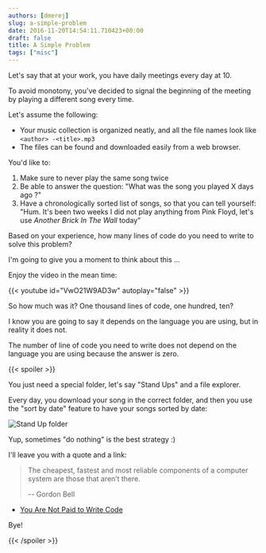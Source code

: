 ```yaml
---
authors: [dmerej]
slug: a-simple-problem
date: 2016-11-20T14:54:11.710423+00:00
draft: false
title: A Simple Problem
tags: ["misc"]
---
```


Let's say that at your work, you have daily meetings every day at 10.

To avoid monotony, you've decided to signal the beginning of the meeting by
playing a different song every time.

Let's assume the following:

* Your music collection is organized neatly, and all the
  file names look like `<author> -<title>.mp3`
* The files can be found and downloaded easily from a web browser.

You'd like to:

1. Make sure to never play the same song twice
2. Be able to answer the question: "What was the song you played X days ago ?"
3. Have a chronologically sorted list of songs, so that you can tell yourself:
   "Hum. It's been two weeks I did not play anything from Pink Floyd, let's
   use _Another Brick In The Wall_ today"


Based on your experience, how many lines of code do you need to write to solve
this problem?

<!--more-->

I'm going to give you a moment to think about this ...

Enjoy the video in the mean time:

{{< youtube id="VwO21W9AD3w" autoplay="false" >}}

So how much was it? One thousand lines of code, one hundred, ten?

I know you are going to say it depends on the language you are using, but in
reality it does not.

The number of line of code you need to write does not depend on the language
you are using because the answer is zero.

{{< spoiler >}}

You just need a special folder, let's say "Stand Ups" and a file explorer.

Every day, you download your song in the correct folder, and then you use
the "sort by date" feature to have your songs sorted by date:

![Stand Up folder](/pics/standup-folder.png)


Yup, sometimes "do nothing" is the best strategy :)

I'll leave you with a quote and a link:

> The cheapest, fastest and most reliable components of a computer system are
> those that aren’t there.
>
>   -- Gordon Bell

* [You Are Not Paid to Write Code](
  http://bravenewgeek.com/you-are-not-paid-to-write-code/)

Bye!

{{< /spoiler >}}
